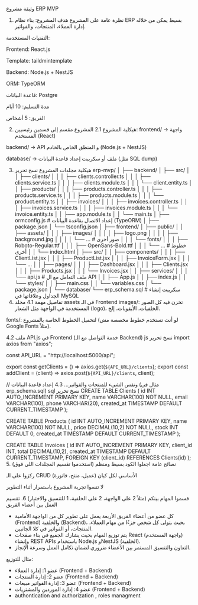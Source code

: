 وثيقة مشروع ERP MVP

1. نظرة عامة على المشروع
   هدف المشروع: بناء نظام ERP بسيط يمكن من خلاله إدارة العملاء، المنتجات، والفواتير.

التقنيات المستخدمة:

Frontend: React.js

Template: taildmintemplate

Backend: Node.js + NestJS

ORM: TypeORM

قاعدة البيانات: Postgre

مدة التسليم: 10 أيام

الفريق: 5 أشخاص

2. هيكلية المشروع
   2.1 المشروع مقسم إلى قسمين رئيسيين:
   frontend/ → واجهة المستخدم (React)

backend/ → API و المنطق الخاص بالخادم (Node.js + NestJS)

database/ → ملف أو سكريبت إعداد قاعدة البيانات (مثل SQL dump)

3. هيكلية مجلدات المشروع
   نسخ
   تحرير
   erp-mvp/
   │
   ├── backend/
   │ ├── src/
   │ │ ├── clients/
   │ │ │ ├── clients.controller.ts
   │ │ │ ├── clients.service.ts
   │ │ │ ├── clients.module.ts
   │ │ │ └── client.entity.ts
   │ │ ├── products/
   │ │ │ ├── products.controller.ts
   │ │ │ ├── products.service.ts
   │ │ │ ├── products.module.ts
   │ │ │ └── product.entity.ts
   │ │ ├── invoices/
   │ │ │ ├── invoices.controller.ts
   │ │ │ ├── invoices.service.ts
   │ │ │ ├── invoices.module.ts
   │ │ │ └── invoice.entity.ts
   │ │ ├── app.module.ts
   │ │ └── main.ts
   │ ├── ormconfig.js # إعداد الاتصال بقاعدة البيانات (TypeORM)
   │ ├── package.json
   │ └── tsconfig.json
   │
   ├── frontend/
   │ ├── public/
   │ │ ├── assets/
   │ │ │ ├── images/
   │ │ │ │ ├── logo.png
   │ │ │ │ ├── background.jpg
   │ │ │ │ └── ... # صور أخرى
   │ │ │ └── fonts/
   │ │ │ ├── Roboto-Regular.ttf
   │ │ │ ├── OpenSans-Bold.ttf
   │ │ │ └── ... # خطوط أخرى
   │ │ └── index.html
   │ ├── src/
   │ │ ├── components/
   │ │ │ ├── ClientList.jsx
   │ │ │ ├── ProductList.jsx
   │ │ │ ├── InvoiceForm.jsx
   │ │ │ └── ...
   │ │ ├── pages/
   │ │ │ ├── Dashboard.jsx
   │ │ │ ├── Clients.jsx
   │ │ │ ├── Products.jsx
   │ │ │ └── Invoices.jsx
   │ │ ├── services/
   │ │ │ └── api.js # ملف التعامل مع ال API
   │ │ ├── App.js
   │ │ ├── index.js
   │ │ └── styles/
   │ │ ├── main.css
   │ │ └── variables.css
   │ └── package.json
   │
   └── database/
   └── erp_schema.sql # سكريبت إنشاء الجداول وعلاقاتها في MySQL
4. تفاصيل مهمة
   4.1 مجلد assets في الـ Frontend
   images/:
   تخزن فيه كل الصور المستخدمة في الواجهة مثل الشعار (logo)، الخلفيات، الأيقونات، إلخ.

fonts/:
لتحميل الخطوط الخاصة بالمشروع (لو أنت تستخدم خطوط مخصصة مش Google Fonts مثلاً).

4.2 ملف API.js في Frontend (خدمة التواصل مع الـ Backend)
js
نسخ
تحرير
import axios from "axios";

const API_URL = "http://localhost:5000/api";

export const getClients = () => axios.get(`${API_URL}/clients`);
export const addClient = (client) => axios.post(`${API_URL}/clients`, client);

// ونفس الشيء للمنتجات والفواتير...
4.3 إعداد قاعدة البيانات (مثال في erp_schema.sql)
sql
نسخ
تحرير
CREATE TABLE Clients (
id INT AUTO_INCREMENT PRIMARY KEY,
name VARCHAR(100) NOT NULL,
email VARCHAR(100),
phone VARCHAR(20),
created_at TIMESTAMP DEFAULT CURRENT_TIMESTAMP
);

CREATE TABLE Products (
id INT AUTO_INCREMENT PRIMARY KEY,
name VARCHAR(100) NOT NULL,
price DECIMAL(10,2) NOT NULL,
stock INT DEFAULT 0,
created_at TIMESTAMP DEFAULT CURRENT_TIMESTAMP
);

CREATE TABLE Invoices (
id INT AUTO_INCREMENT PRIMARY KEY,
client_id INT,
total DECIMAL(10,2),
created_at TIMESTAMP DEFAULT CURRENT_TIMESTAMP,
FOREIGN KEY (client_id) REFERENCES Clients(id)
); 5. نصائح عامة
اجعلوا الكود بسيط ومنظم (استخدموا تقسيم المجلدات اللي فوق)

ركزوا على الـ CRUD الأساسي لكل كيان (عميل، منتج، فاتورة)

لا تنسوا تجربة المشروع باستمرار أثناء التطوير

قسموا المهام بينكم (مثلاً 2 على الواجهة، 2 على الخلفية، 1 للتنسيق والاختبار) 6. تقسيم العمل بين أعضاء الفريق

- كل عضو من أعضاء الفريق الأربعة يعمل على تطوير كل من الواجهة الأمامية (Frontend) والخلفية (Backend)، بحيث يتولى كل شخص جزءًا من مهام العملاء، المنتجات، أو الفواتير في كلا الجانبين.
- يتم توزيع المهام بحيث يشارك الجميع في بناء صفحات React (واجهة المستخدم) وإنشاء REST APIs باستخدام Node.js وNestJS (الخلفية).
- التعاون والتنسيق المستمر بين الأعضاء ضروري لضمان تكامل العمل وسرعة الإنجاز.

مثال للتوزيع:

- عضو 1: إدارة العملاء (Frontend + Backend)
- عضو 2: إدارة المنتجات (Frontend + Backend)
- عضو 3: إدارة الفواتير مبيعات (Frontend + Backend)
- عضو 4: إدارة الموردين والمشتريات (Frontend + Backend)
- authontication and authorization , roles managment
